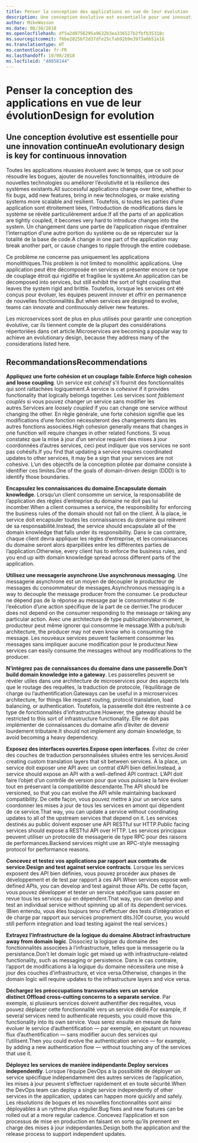 ```yaml
---
title: Penser la conception des applications en vue de leur évolution
description: Une conception évolutive est essentielle pour une innovation continue.
author: MikeWasson
ms.date: 08/30/2018
ms.openlocfilehash: df5a2d0756295a9632b3ea336527b2fbfb35318c
ms.sourcegitcommit: f6be2825bf2d37dfe25cfab92b9e3973a6b51e16
ms.translationtype: HT
ms.contentlocale: fr-FR
ms.lasthandoff: 10/08/2018
ms.locfileid: "48858144"
---
```

# <a name="design-for-evolution"></a><span data-ttu-id="14e04-103">Penser la conception des applications en vue de leur évolution</span><span class="sxs-lookup"><span data-stu-id="14e04-103">Design for evolution</span></span>

## <a name="an-evolutionary-design-is-key-for-continuous-innovation"></a><span data-ttu-id="14e04-104">Une conception évolutive est essentielle pour une innovation continue</span><span class="sxs-lookup"><span data-stu-id="14e04-104">An evolutionary design is key for continuous innovation</span></span>

<span data-ttu-id="14e04-105">Toutes les applications réussies évoluent avec le temps, que ce soit pour résoudre les bogues, ajouter de nouvelles fonctionnalités, introduire de nouvelles technologies ou améliorer l’évolutivité et la résilience des systèmes existants.</span><span class="sxs-lookup"><span data-stu-id="14e04-105">All successful applications change over time, whether to fix bugs, add new features, bring in new technologies, or make existing systems more scalable and resilient.</span></span> <span data-ttu-id="14e04-106">Toutefois, si toutes les parties d’une application sont étroitement liées, l’introduction de modifications dans le système se révèle particulièrement ardue.</span><span class="sxs-lookup"><span data-stu-id="14e04-106">If all the parts of an application are tightly coupled, it becomes very hard to introduce changes into the system.</span></span> <span data-ttu-id="14e04-107">Un changement dans une partie de l’application risque d’entraîner l’interruption d’une autre portion du système ou de se répercuter sur la totalité de la base de code.</span><span class="sxs-lookup"><span data-stu-id="14e04-107">A change in one part of the application may break another part, or cause changes to ripple through the entire codebase.</span></span>

<span data-ttu-id="14e04-108">Ce problème ne concerne pas uniquement les applications monolithiques.</span><span class="sxs-lookup"><span data-stu-id="14e04-108">This problem is not limited to monolithic applications.</span></span> <span data-ttu-id="14e04-109">Une application peut être décomposée en services et présenter encore ce type de couplage étroit qui rigidifie et fragilise le système.</span><span class="sxs-lookup"><span data-stu-id="14e04-109">An application can be decomposed into services, but still exhibit the sort of tight coupling that leaves the system rigid and brittle.</span></span> <span data-ttu-id="14e04-110">Toutefois, lorsque les services ont été conçus pour évoluer, les équipes peuvent innover et offrir en permanence de nouvelles fonctionnalités.</span><span class="sxs-lookup"><span data-stu-id="14e04-110">But when services are designed to evolve, teams can innovate and continuously deliver new features.</span></span> 

<span data-ttu-id="14e04-111">Les microservices sont de plus en plus utilisés pour garantir une conception évolutive, car ils tiennent compte de la plupart des considérations répertoriées dans cet article.</span><span class="sxs-lookup"><span data-stu-id="14e04-111">Microservices are becoming a popular way to achieve an evolutionary design, because they address many of the considerations listed here.</span></span>

## <a name="recommendations"></a><span data-ttu-id="14e04-112">Recommandations</span><span class="sxs-lookup"><span data-stu-id="14e04-112">Recommendations</span></span>

<span data-ttu-id="14e04-113">**Appliquez une forte cohésion et un couplage faible**.</span><span class="sxs-lookup"><span data-stu-id="14e04-113">**Enforce high cohesion and loose coupling**.</span></span> <span data-ttu-id="14e04-114">Un service est *cohésif* s’il fournit des fonctionnalités qui sont rattachées logiquement.</span><span class="sxs-lookup"><span data-stu-id="14e04-114">A service is *cohesive* if it provides functionality that logically belongs together.</span></span> <span data-ttu-id="14e04-115">Les services sont *faiblement couplés* si vous pouvez changer un service sans modifier les autres.</span><span class="sxs-lookup"><span data-stu-id="14e04-115">Services are *loosely coupled* if you can change one service without changing the other.</span></span> <span data-ttu-id="14e04-116">En règle générale, une forte cohésion signifie que les modifications d’une fonction nécessiteront des changements dans les autres fonctions associées.</span><span class="sxs-lookup"><span data-stu-id="14e04-116">High cohesion generally means that changes in one function will require changes in other related functions.</span></span> <span data-ttu-id="14e04-117">Si vous constatez que la mise à jour d’un service requiert des mises à jour coordonnées d’autres services, ceci peut indiquer que vos services ne sont pas cohésifs.</span><span class="sxs-lookup"><span data-stu-id="14e04-117">If you find that updating a service requires coordinated updates to other services, it may be a sign that your services are not cohesive.</span></span> <span data-ttu-id="14e04-118">L’un des objectifs de la conception pilotée par domaine consiste à identifier ces limites.</span><span class="sxs-lookup"><span data-stu-id="14e04-118">One of the goals of domain-driven design (DDD) is to identify those boundaries.</span></span>

<span data-ttu-id="14e04-119">**Encapsulez les connaissances du domaine**.</span><span class="sxs-lookup"><span data-stu-id="14e04-119">**Encapsulate domain knowledge**.</span></span> <span data-ttu-id="14e04-120">Lorsqu’un client consomme un service, la responsabilité de l’application des règles d’entreprise du domaine ne doit pas lui incomber.</span><span class="sxs-lookup"><span data-stu-id="14e04-120">When a client consumes a service, the responsibility for enforcing the business rules of the domain should not fall on the client.</span></span> <span data-ttu-id="14e04-121">À la place, le service doit encapsuler toutes les connaissances du domaine qui relèvent de sa responsabilité.</span><span class="sxs-lookup"><span data-stu-id="14e04-121">Instead, the service should encapsulate all of the domain knowledge that falls under its responsibility.</span></span> <span data-ttu-id="14e04-122">Dans le cas contraire, chaque client devra appliquer les règles d’entreprise, et les connaissances du domaine seront alors éparpillées entre les différentes parties de l’application.</span><span class="sxs-lookup"><span data-stu-id="14e04-122">Otherwise, every client has to enforce the business rules, and you end up with domain knowledge spread across different parts of the application.</span></span> 

<span data-ttu-id="14e04-123">**Utilisez une messagerie asynchrone**.</span><span class="sxs-lookup"><span data-stu-id="14e04-123">**Use asynchronous messaging**.</span></span> <span data-ttu-id="14e04-124">Une messagerie asynchrone est un moyen de découpler le producteur de messages du consommateur de messages.</span><span class="sxs-lookup"><span data-stu-id="14e04-124">Asynchronous messaging is a way to decouple the message producer from the consumer.</span></span> <span data-ttu-id="14e04-125">Le producteur ne dépend pas de la réponse au message par le consommateur ni de l’exécution d’une action spécifique de la part de ce dernier.</span><span class="sxs-lookup"><span data-stu-id="14e04-125">The producer does not depend on the consumer responding to the message or taking any particular action.</span></span> <span data-ttu-id="14e04-126">Avec une architecture de type publication/abonnement, le producteur peut même ignorer qui consomme le message.</span><span class="sxs-lookup"><span data-stu-id="14e04-126">With a pub/sub architecture, the producer may not even know who is consuming the message.</span></span> <span data-ttu-id="14e04-127">Les nouveaux services peuvent facilement consommer les messages sans impliquer aucune modification pour le producteur.</span><span class="sxs-lookup"><span data-stu-id="14e04-127">New services can easily consume the messages without any modifications to the producer.</span></span>

<span data-ttu-id="14e04-128">**N’intégrez pas de connaissances du domaine dans une passerelle**.</span><span class="sxs-lookup"><span data-stu-id="14e04-128">**Don't build domain knowledge into a gateway**.</span></span> <span data-ttu-id="14e04-129">Les passerelles peuvent se révéler utiles dans une architecture de microservices pour des aspects tels que le routage des requêtes, la traduction de protocole, l’équilibrage de charge ou l’authentification.</span><span class="sxs-lookup"><span data-stu-id="14e04-129">Gateways can be useful in a microservices architecture, for things like request routing, protocol translation, load balancing, or authentication.</span></span> <span data-ttu-id="14e04-130">Toutefois, la passerelle doit être restreinte à ce type de fonctionnalités d’infrastructure.</span><span class="sxs-lookup"><span data-stu-id="14e04-130">However, the gateway should be restricted to this sort of infrastructure functionality.</span></span> <span data-ttu-id="14e04-131">Elle ne doit pas implémenter de connaissances du domaine afin d’éviter de devenir lourdement tributaire.</span><span class="sxs-lookup"><span data-stu-id="14e04-131">It should not implement any domain knowledge, to avoid becoming a heavy dependency.</span></span>

<span data-ttu-id="14e04-132">**Exposez des interfaces ouvertes**.</span><span class="sxs-lookup"><span data-stu-id="14e04-132">**Expose open interfaces**.</span></span> <span data-ttu-id="14e04-133">Évitez de créer des couches de traduction personnalisées situées entre les services.</span><span class="sxs-lookup"><span data-stu-id="14e04-133">Avoid creating custom translation layers that sit between services.</span></span> <span data-ttu-id="14e04-134">À la place, un service doit exposer une API avec un contrat d’API bien défini.</span><span class="sxs-lookup"><span data-stu-id="14e04-134">Instead, a service should expose an API with a well-defined API contract.</span></span> <span data-ttu-id="14e04-135">L’API doit faire l’objet d’un contrôle de version pour que vous puissiez la faire évoluer tout en préservant la compatibilité descendante.</span><span class="sxs-lookup"><span data-stu-id="14e04-135">The API should be versioned, so that you can evolve the API while maintaining backward compatibility.</span></span> <span data-ttu-id="14e04-136">De cette façon, vous pouvez mettre à jour un service sans coordonner les mises à jour de tous les services en amont qui dépendent de ce service.</span><span class="sxs-lookup"><span data-stu-id="14e04-136">That way, you can update a service without coordinating updates to all of the upstream services that depend on it.</span></span> <span data-ttu-id="14e04-137">Les services destinés au public doivent exposer une API RESTful sur HTTP.</span><span class="sxs-lookup"><span data-stu-id="14e04-137">Public facing services should expose a RESTful API over HTTP.</span></span> <span data-ttu-id="14e04-138">Les services principaux peuvent utiliser un protocole de messagerie de type RPC pour des raisons de performances.</span><span class="sxs-lookup"><span data-stu-id="14e04-138">Backend services might use an RPC-style messaging protocol for performance reasons.</span></span> 

<span data-ttu-id="14e04-139">**Concevez et testez vos applications par rapport aux contrats de service**.</span><span class="sxs-lookup"><span data-stu-id="14e04-139">**Design and test against service contracts**.</span></span> <span data-ttu-id="14e04-140">Lorsque les services exposent des API bien définies, vous pouvez procéder aux phases de développement et de test par rapport à ces API.</span><span class="sxs-lookup"><span data-stu-id="14e04-140">When services expose well-defined APIs, you can develop and test against those APIs.</span></span> <span data-ttu-id="14e04-141">De cette façon, vous pouvez développer et tester un service spécifique sans passer en revue tous les services qui en dépendent.</span><span class="sxs-lookup"><span data-stu-id="14e04-141">That way, you can develop and test an individual service without spinning up all of its dependent services.</span></span> <span data-ttu-id="14e04-142">(Bien entendu, vous êtes toujours tenu d’effectuer des tests d’intégration et de charge par rapport aux services proprement dits.)</span><span class="sxs-lookup"><span data-stu-id="14e04-142">(Of course, you would still perform integration and load testing against the real services.)</span></span>

<span data-ttu-id="14e04-143">**Extrayez l’infrastructure de la logique du domaine**.</span><span class="sxs-lookup"><span data-stu-id="14e04-143">**Abstract infrastructure away from domain logic**.</span></span> <span data-ttu-id="14e04-144">Dissociez la logique du domaine des fonctionnalités associées à l’infrastructure, telles que la messagerie ou la persistance.</span><span class="sxs-lookup"><span data-stu-id="14e04-144">Don't let domain logic get mixed up with infrastructure-related functionality, such as messaging or persistence.</span></span> <span data-ttu-id="14e04-145">Dans le cas contraire, l’apport de modifications à la logique du domaine nécessitera une mise à jour des couches d’infrastructure, et vice versa.</span><span class="sxs-lookup"><span data-stu-id="14e04-145">Otherwise, changes in the domain logic will require updates to the infrastructure layers and vice versa.</span></span> 

<span data-ttu-id="14e04-146">**Déchargez les préoccupations transversales vers un service distinct**.</span><span class="sxs-lookup"><span data-stu-id="14e04-146">**Offload cross-cutting concerns to a separate service**.</span></span> <span data-ttu-id="14e04-147">Par exemple, si plusieurs services doivent authentifier des requêtes, vous pouvez déplacer cette fonctionnalité vers un service dédié.</span><span class="sxs-lookup"><span data-stu-id="14e04-147">For example, if several services need to authenticate requests, you could move this functionality into its own service.</span></span> <span data-ttu-id="14e04-148">Vous serez ensuite en mesure de faire évoluer le service d’authentification &mdash; par exemple, en ajoutant un nouveau flux d’authentification &mdash; sans modifier aucun des services qui l’utilisent.</span><span class="sxs-lookup"><span data-stu-id="14e04-148">Then you could evolve the authentication service &mdash; for example, by adding a new authentication flow &mdash; without touching any of the services that use it.</span></span>

<span data-ttu-id="14e04-149">**Déployez les services de manière indépendante**.</span><span class="sxs-lookup"><span data-stu-id="14e04-149">**Deploy services independently**.</span></span> <span data-ttu-id="14e04-150">Lorsque l’équipe DevOps a la possibilité de déployer un service spécifique indépendamment des autres services de l’application, les mises à jour peuvent s’effectuer rapidement et en toute sécurité.</span><span class="sxs-lookup"><span data-stu-id="14e04-150">When the DevOps team can deploy a single service independently of other services in the application, updates can happen more quickly and safely.</span></span> <span data-ttu-id="14e04-151">Les résolutions de bogues et les nouvelles fonctionnalités sont ainsi déployables à un rythme plus régulier.</span><span class="sxs-lookup"><span data-stu-id="14e04-151">Bug fixes and new features can be rolled out at a more regular cadence.</span></span> <span data-ttu-id="14e04-152">Concevez l’application et son processus de mise en production en faisant en sorte qu’ils prennent en charge des mises à jour indépendantes.</span><span class="sxs-lookup"><span data-stu-id="14e04-152">Design both the application and the release process to support independent updates.</span></span>

